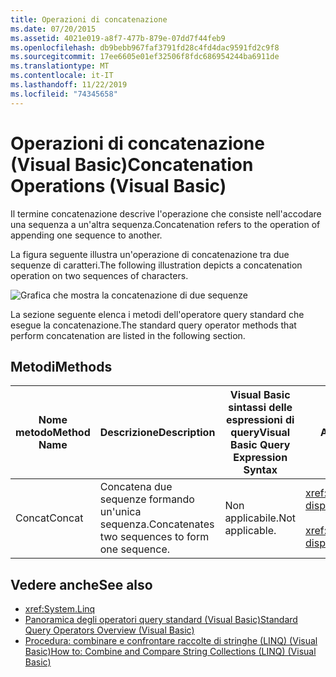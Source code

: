 ```yaml
---
title: Operazioni di concatenazione
ms.date: 07/20/2015
ms.assetid: 4021e019-a8f7-477b-879e-07dd7f44feb9
ms.openlocfilehash: db9bebb967faf3791fd28c4fd4dac9591fd2c9f8
ms.sourcegitcommit: 17ee6605e01ef32506f8fdc686954244ba6911de
ms.translationtype: MT
ms.contentlocale: it-IT
ms.lasthandoff: 11/22/2019
ms.locfileid: "74345658"
---
```

# <a name="concatenation-operations-visual-basic"></a><span data-ttu-id="f8e34-102">Operazioni di concatenazione (Visual Basic)</span><span class="sxs-lookup"><span data-stu-id="f8e34-102">Concatenation Operations (Visual Basic)</span></span>
<span data-ttu-id="f8e34-103">Il termine concatenazione descrive l'operazione che consiste nell'accodare una sequenza a un'altra sequenza.</span><span class="sxs-lookup"><span data-stu-id="f8e34-103">Concatenation refers to the operation of appending one sequence to another.</span></span>  
  
 <span data-ttu-id="f8e34-104">La figura seguente illustra un'operazione di concatenazione tra due sequenze di caratteri.</span><span class="sxs-lookup"><span data-stu-id="f8e34-104">The following illustration depicts a concatenation operation on two sequences of characters.</span></span>  
  
 ![Grafica che mostra la concatenazione di due sequenze](./media/concatenation-operations/concatenation-two-sequences.png)  
  
 <span data-ttu-id="f8e34-106">La sezione seguente elenca i metodi dell'operatore query standard che esegue la concatenazione.</span><span class="sxs-lookup"><span data-stu-id="f8e34-106">The standard query operator methods that perform concatenation are listed in the following section.</span></span>  
  
## <a name="methods"></a><span data-ttu-id="f8e34-107">Metodi</span><span class="sxs-lookup"><span data-stu-id="f8e34-107">Methods</span></span>  
  
|<span data-ttu-id="f8e34-108">Nome metodo</span><span class="sxs-lookup"><span data-stu-id="f8e34-108">Method Name</span></span>|<span data-ttu-id="f8e34-109">Descrizione</span><span class="sxs-lookup"><span data-stu-id="f8e34-109">Description</span></span>|<span data-ttu-id="f8e34-110">Visual Basic sintassi delle espressioni di query</span><span class="sxs-lookup"><span data-stu-id="f8e34-110">Visual Basic Query Expression Syntax</span></span>|<span data-ttu-id="f8e34-111">Altre informazioni</span><span class="sxs-lookup"><span data-stu-id="f8e34-111">More Information</span></span>|  
|-----------------|-----------------|------------------------------------------|----------------------|  
|<span data-ttu-id="f8e34-112">Concat</span><span class="sxs-lookup"><span data-stu-id="f8e34-112">Concat</span></span>|<span data-ttu-id="f8e34-113">Concatena due sequenze formando un'unica sequenza.</span><span class="sxs-lookup"><span data-stu-id="f8e34-113">Concatenates two sequences to form one sequence.</span></span>|<span data-ttu-id="f8e34-114">Non applicabile.</span><span class="sxs-lookup"><span data-stu-id="f8e34-114">Not applicable.</span></span>|<xref:System.Linq.Enumerable.Concat%2A?displayProperty=nameWithType><br /><br /> <xref:System.Linq.Queryable.Concat%2A?displayProperty=nameWithType>|  
  
## <a name="see-also"></a><span data-ttu-id="f8e34-115">Vedere anche</span><span class="sxs-lookup"><span data-stu-id="f8e34-115">See also</span></span>

- <xref:System.Linq>
- [<span data-ttu-id="f8e34-116">Panoramica degli operatori query standard (Visual Basic)</span><span class="sxs-lookup"><span data-stu-id="f8e34-116">Standard Query Operators Overview (Visual Basic)</span></span>](../../../../visual-basic/programming-guide/concepts/linq/standard-query-operators-overview.md)
- [<span data-ttu-id="f8e34-117">Procedura: combinare e confrontare raccolte di stringhe (LINQ) (Visual Basic)</span><span class="sxs-lookup"><span data-stu-id="f8e34-117">How to: Combine and Compare String Collections (LINQ) (Visual Basic)</span></span>](../../../../visual-basic/programming-guide/concepts/linq/how-to-combine-and-compare-string-collections-linq.md)
